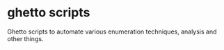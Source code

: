 # ghetto scripts
Ghetto scripts to automate various enumeration techniques, analysis and other things. 
